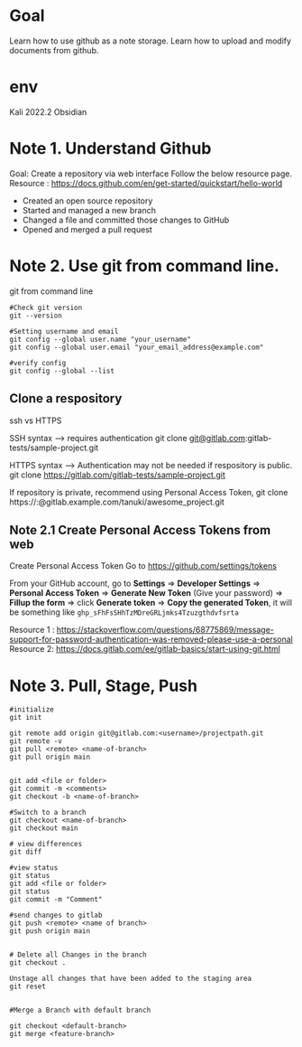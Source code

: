 
# Goal

Learn how to use github as a note storage. 
Learn how to upload and modify documents from github. 


# env
Kali 2022.2
Obsidian 


# Note 1. Understand Github
Goal:  Create a repository via web interface
Follow the below resource page. 
Resource : https://docs.github.com/en/get-started/quickstart/hello-world

-   Created an open source repository
-   Started and managed a new branch
-   Changed a file and committed those changes to GitHub
-   Opened and merged a pull request



# Note 2. Use git from command line. 

git from command line
```
#Check git version
git --version

#Setting username and email
git config --global user.name "your_username"
git config --global user.email "your_email_address@example.com"

#verify config 
git config --global --list

```

## Clone a respository
ssh vs HTTPS

SSH syntax --> requires authentication
git clone git@gitlab.com:gitlab-tests/sample-project.git

HTTPS syntax --> Authentication may not be needed if respository is public.
git clone https://gitlab.com/gitlab-tests/sample-project.git

If repository is private, recommend using Personal Access Token,
git clone https://<username>:<token>@gitlab.example.com/tanuki/awesome_project.git



## Note 2.1  Create Personal Access Tokens from web


Create Personal Access Token
Go to https://github.com/settings/tokens


From your GitHub account, go to **Settings** => **Developer Settings** => **Personal Access Token** => **Generate New Token** (Give your password) => **Fillup the form** => click **Generate token** => **Copy the generated Token**, it will be something like `ghp_sFhFsSHhTzMDreGRLjmks4Tzuzgthdvfsrta`

Resource 1 : https://stackoverflow.com/questions/68775869/message-support-for-password-authentication-was-removed-please-use-a-personal
Resource 2:  https://docs.gitlab.com/ee/gitlab-basics/start-using-git.html



# Note 3. Pull, Stage, Push

```
#initialize
git init 

git remote add origin git@gitlab.com:<username>/projectpath.git
git remote -v
git pull <remote> <name-of-branch>
git pull origin main


git add <file or folder>
git commit -m <comments>
git checkout -b <name-of-branch>

#Switch to a branch
git checkout <name-of-branch>
git checkout main

# view differences
git diff

#view status
git status
git add <file or folder>
git status
git commit -m "Comment"

#send changes to gitlab
git push <remote> <name of branch>
git push origin main


# Delete all Changes in the branch
git checkout .

Unstage all changes that have been added to the staging area
git reset


#Merge a Branch with default branch

git checkout <default-branch>
git merge <feature-branch>
```
